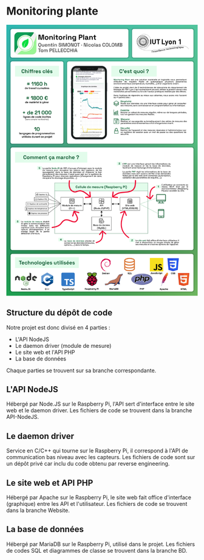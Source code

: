 # Monitoring plante

![Poster du projet](https://github.com/NicolasAppsDevelopment/MonitoringPlant/blob/0657e8024d43964476f697719ba68346789d8b66/poster.png)

## Structure du dépôt de code

Notre projet est donc divisé en 4 parties :

- L'API NodeJS
- Le daemon driver (module de mesure)
- Le site web et l'API PHP
- La base de données

Chaque parties se trouvent sur sa branche correspondante.

## L'API NodeJS

Hébergé par Node.JS sur le Raspberry Pi, l'API sert d'interface entre le site web et le daemon driver.
Les fichiers de code se trouvent dans la branche API-NodeJS.

## Le daemon driver

Service en C/C++ qui tourne sur le Raspberry Pi, il correspond à l'API de communication bas niveau avec les capteurs.
Les fichiers de code sont sur un dépôt privé car inclu du code obtenu par reverse engineering.

## Le site web et API PHP

Hébergé par Apache sur le Raspberry Pi, le site web fait office d'interface (graphique) entre les API et l'utilisateur.
Les fichiers de code se trouvent dans la branche Website.

## La base de données

Hébergé par MariaDB sur le Raspberry Pi, utilisé dans le projet.
Les fichiers de codes SQL et diagrammes de classe se trouvent dans la branche BD.
